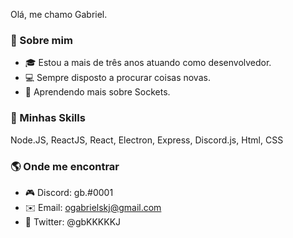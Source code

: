 Olá, me chamo Gabriel.

### 🧑 Sobre mim

- 🎓 Estou a mais de três anos atuando como desenvolvedor.
- 💻 Sempre disposto a procurar coisas novas.
- 🌱 Aprendendo mais sobre Sockets.

### 🚀  Minhas Skills

Node.JS, ReactJS, React, Electron, Express, Discord.js, Html, CSS

### 🌎  Onde me encontrar

- 🎮 Discord: gb.#0001
- ✉️ Email: ogabrielskj@gmail.com
- 🐤 Twitter: @gbKKKKKJ

